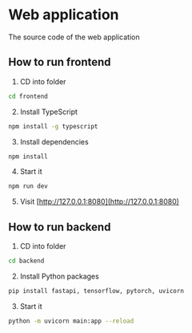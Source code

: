 # Web application
The source code of the web application

## How to run frontend

1. CD into folder

```bash
cd frontend
```

2. Install TypeScript

```bash
npm install -g typescript
```

3. Install dependencies

```bash
npm install
```

4. Start it

```bash
npm run dev
```

5. Visit [http://127.0.0.1:8080](http://127.0.0.1:8080)

## How to run backend

1. CD into folder

```bash
cd backend
```

2. Install Python packages

```bash
pip install fastapi, tensorflow, pytorch, uvicorn
```

3. Start it
```bash
python -m uvicorn main:app --reload
```